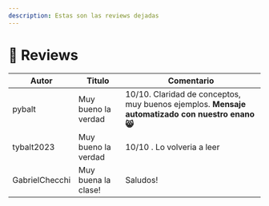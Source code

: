 ```yaml
---
description: Estas son las reviews dejadas
---
```


# 📝 Reviews

| Autor          | Titulo              | Comentario |
| -------------- | ------------------- | ---------- |
|pybalt|Muy bueno la verdad|10/10. Claridad de conceptos, muy buenos ejemplos. **Mensaje automatizado con nuestro enano :smile_cat:**|
|tybalt2023|Muy bueno la verdad|10/10 . Lo volveria a leer|
|GabrielChecchi|Muy buena la clase!|Saludos!|

